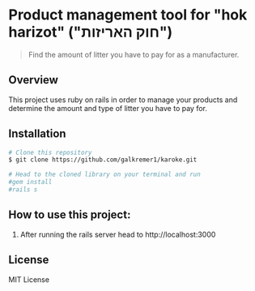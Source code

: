 # Product management tool for "hok harizot" ("חוק האריזות")
> Find the amount of litter you have to pay for as a manufacturer.

## Overview

This project uses ruby on rails in order to manage your products and determine the amount
and type of litter you have to pay for.

## Installation

```sh
# Clone this repository
$ git clone https://github.com/galkremer1/karoke.git

# Head to the cloned library on your terminal and run 
#gem install
#rails s
```

## How to use this project:
1. After running the rails server head to http://localhost:3000

## License

MIT License
